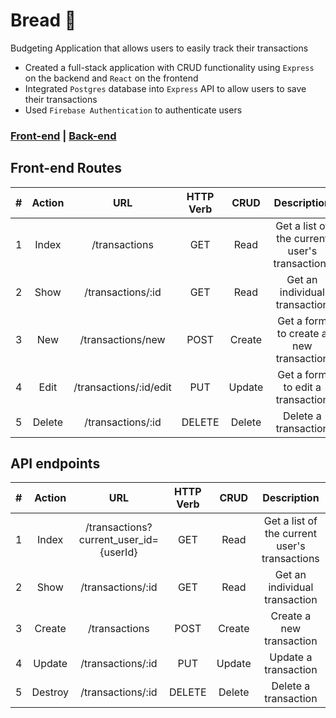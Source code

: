 # Bread 🍞

Budgeting Application that allows users to easily track their transactions

- Created a full-stack application with CRUD functionality using `Express` on the backend and `React` on the frontend
- Integrated `Postgres` database into `Express` API to allow users to save their transactions
- Used `Firebase Authentication` to authenticate users

### [Front-end](https://save-your-bread.netlify.app/) | [Back-end](https://budget-bread-api.onrender.com)

## Front-end Routes

|  #  | Action |          URL           | HTTP Verb |  CRUD  |                  Description                  |
| :-: | :----: | :--------------------: | :-------: | :----: | :-------------------------------------------: |
|  1  | Index  |     /transactions      |    GET    |  Read  | Get a list of the current user's transactions |
|  2  |  Show  |   /transactions/:id    |    GET    |  Read  |         Get an individual transaction         |
|  3  |  New   |   /transactions/new    |   POST    | Create |    Get a form to create a new transaction     |
|  4  |  Edit  | /transactions/:id/edit |    PUT    | Update |       Get a form to edit a transaction        |
|  5  | Delete |   /transactions/:id    |  DELETE   | Delete |             Delete a transaction              |

## API endpoints

|  #  | Action  |                  URL                   | HTTP Verb |  CRUD  |                  Description                  |
| :-: | :-----: | :------------------------------------: | :-------: | :----: | :-------------------------------------------: |
|  1  |  Index  | /transactions?current_user_id={userId} |    GET    |  Read  | Get a list of the current user's transactions |
|  2  |  Show   |           /transactions/:id            |    GET    |  Read  |         Get an individual transaction         |
|  3  | Create  |             /transactions              |   POST    | Create |           Create a new transaction            |
|  4  | Update  |           /transactions/:id            |    PUT    | Update |             Update a transaction              |
|  5  | Destroy |           /transactions/:id            |  DELETE   | Delete |             Delete a transaction              |
